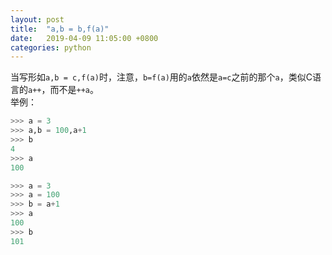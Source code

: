 ```yaml
---
layout: post
title:  "a,b = b,f(a)"
date:   2019-04-09 11:05:00 +0800
categories: python
---
```

当写形如`a,b = c,f(a)`时，注意，`b=f(a)`用的`a`依然是`a=c`之前的那个`a`，类似C语言的`a++`，而不是`++a`。  
举例：

```python
>>> a = 3
>>> a,b = 100,a+1
>>> b
4
>>> a
100
```

```python
>>> a = 3
>>> a = 100
>>> b = a+1
>>> a
100
>>> b
101
```
